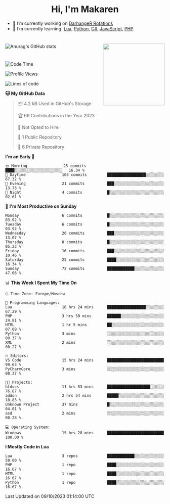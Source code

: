 <div id="header" align="center">
 <h1>Hi, I'm Makaren</h1>
</div>

- 🔭 I’m currently working on <a href="https://darhanger.github.io/rotations/">DarhangeR Rotations</a>
- 🌱 I’m currently learning: <a href="https://www.lua.org">Lua</a>, <a href="https://www.python.org">Python</a>, <a href="https://dotnet.microsoft.com/en-us/languages/csharp">C#</a>, <a href="https://www.ecma-international.org/publications-and-standards/standards/ecma-262/">JavaScript</a>, <a href="https://www.php.net">PHP</a>
<!--
- 👯 I’m looking to collaborate on ...
- 🤔 I’m looking for help with ...
- 💬 Ask me about ...
- 📫 How to reach me: ...
- 😄 Pronouns: ...
- ⚡ Fun fact: ...
-->
#
![Anurag's GitHub stats](https://github-readme-stats.vercel.app/api?username=MakarenD&text_color=fff&icon_color=435cd9&show_icons=true&theme=dark&bg_color=00000000)<img align="right" src="https://media3.giphy.com/media/LaVp0AyqR5bGsC5Cbm/giphy.gif?cid=ecf05e4702j5mjw4h8mwt6p3xur6xnlpw7ymefs00ez9pcbs&ep=v1_gifs_search&rid=giphy.gif&ct=g" width="195"/> 

#
<!--START_SECTION:waka-->
![Code Time](http://img.shields.io/badge/Code%20Time-25%20hrs%2028%20mins-blue)

![Profile Views](http://img.shields.io/badge/Profile%20Views-13-blue)

![Lines of code](https://img.shields.io/badge/From%20Hello%20World%20I%27ve%20Written-117.7%20thousand%20lines%20of%20code-blue)

**🐱 My GitHub Data** 

> 📦 4.2 kB Used in GitHub's Storage 
 > 
> 🏆 69 Contributions in the Year 2023
 > 
> 🚫 Not Opted to Hire
 > 
> 📜 1 Public Repository 
 > 
> 🔑 6 Private Repository 
 > 
**I'm an Early 🐤** 

```text
🌞 Morning                25 commits          ████░░░░░░░░░░░░░░░░░░░░░   16.34 % 
🌆 Daytime                103 commits         █████████████████░░░░░░░░   67.32 % 
🌃 Evening                21 commits          ███░░░░░░░░░░░░░░░░░░░░░░   13.73 % 
🌙 Night                  4 commits           █░░░░░░░░░░░░░░░░░░░░░░░░   02.61 % 
```
📅 **I'm Most Productive on Sunday** 

```text
Monday                   6 commits           █░░░░░░░░░░░░░░░░░░░░░░░░   03.92 % 
Tuesday                  6 commits           █░░░░░░░░░░░░░░░░░░░░░░░░   03.92 % 
Wednesday                20 commits          ███░░░░░░░░░░░░░░░░░░░░░░   13.07 % 
Thursday                 8 commits           █░░░░░░░░░░░░░░░░░░░░░░░░   05.23 % 
Friday                   16 commits          ███░░░░░░░░░░░░░░░░░░░░░░   10.46 % 
Saturday                 25 commits          ████░░░░░░░░░░░░░░░░░░░░░   16.34 % 
Sunday                   72 commits          ████████████░░░░░░░░░░░░░   47.06 % 
```


📊 **This Week I Spent My Time On** 

```text
🕑︎ Time Zone: Europe/Moscow

💬 Programming Languages: 
Lua                      10 hrs 24 mins      █████████████████░░░░░░░░   67.29 % 
PHP                      3 hrs 50 mins       ██████░░░░░░░░░░░░░░░░░░░   24.81 % 
HTML                     1 hr 5 mins         ██░░░░░░░░░░░░░░░░░░░░░░░   07.09 % 
Python                   3 mins              ░░░░░░░░░░░░░░░░░░░░░░░░░   00.37 % 
XML                      2 mins              ░░░░░░░░░░░░░░░░░░░░░░░░░   00.27 % 

🔥 Editors: 
VS Code                  15 hrs 24 mins      █████████████████████████   99.63 % 
PyCharmCore              3 mins              ░░░░░░░░░░░░░░░░░░░░░░░░░   00.37 % 

🐱‍💻 Projects: 
htdocs                   11 hrs 53 mins      ███████████████████░░░░░░   76.87 % 
addon                    2 hrs 54 mins       █████░░░░░░░░░░░░░░░░░░░░   18.83 % 
Unknown Project          37 mins             █░░░░░░░░░░░░░░░░░░░░░░░░   04.01 % 
asd                      2 mins              ░░░░░░░░░░░░░░░░░░░░░░░░░   00.28 % 

💻 Operating System: 
Windows                  15 hrs 28 mins      █████████████████████████   100.00 % 
```

**I Mostly Code in Lua** 

```text
Lua                      3 repos             ████████████░░░░░░░░░░░░░   50.00 % 
PHP                      1 repo              ████░░░░░░░░░░░░░░░░░░░░░   16.67 % 
HTML                     1 repo              ████░░░░░░░░░░░░░░░░░░░░░   16.67 % 
Python                   1 repo              ████░░░░░░░░░░░░░░░░░░░░░   16.67 % 
```




 Last Updated on 09/10/2023 01:14:00 UTC
<!--END_SECTION:waka-->
